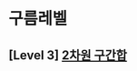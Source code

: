 # 구름레벨
## [Level 3] [2차원 구간합][link]

[link]: https://level.goorm.io/exam/43146/2%EC%B0%A8%EC%9B%90-%EA%B5%AC%EA%B0%84%ED%95%A9/quiz/1
